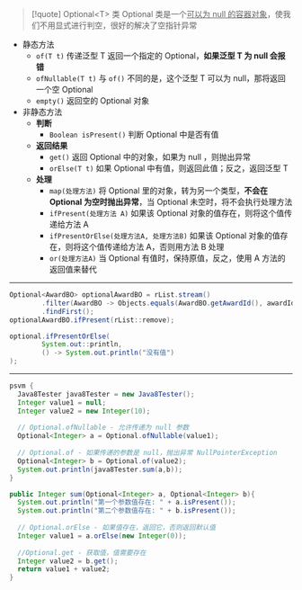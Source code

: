 
>[!quote] Optional\<T> 类
>Optional 类是一个<u>可以为 null 的容器对象</u>，使我们不用显式进行判空，很好的解决了空指针异常

- 静态方法
	- `of(T t)` 传递泛型 T 返回一个指定的 Optional，**如果泛型 T 为 null 会报错**
	- `ofNullable(T t)` 与 `of()` 不同的是，这个泛型 T 可以为 null，那将返回一个空 Optional
	- `empty()` 返回空的 Optional 对象
- 非静态方法
	- **判断**
		- `Boolean isPresent()` 判断 Optional 中是否有值
	- **返回结果**
		- `get()` 返回 Optional 中的对象，如果为 null ，则抛出异常
		- `orElse(T t)` 如果 Optional 中有值，则返回此值；反之，返回泛型 T
	- **处理**
		- `map(处理方法)` 将 Optional 里的对象，转为另一个类型，**不会在 Optional 为空时抛出异常**，当 Optional 未空时，将不会执行处理方法
		- `ifPresent(处理方法 A)` 如果该 Optional 对象的值存在，则将这个值传递给方法 A
		- `ifPresentOrElse(处理方法A, 处理方法B)` 如果该 Optional 对象的值存在，则将这个值传递给方法 A，否则用方法 B 处理
		- `or(处理方法A)` 当 Optional 有值时，保持原值，反之，使用 A 方法的返回值来替代

---

```java
Optional<AwardBO> optionalAwardBO = rList.stream()
		.filter(AwardBO -> Objects.equals(AwardBO.getAwardId(), awardId))
		.findFirst();
optionalAwardBO.ifPresent(rList::remove);
```

```java
optional.ifPresentOrElse(
		System.out::println,
		() -> System.out.println("没有值")
);
```


---



```java
psvm {
  Java8Tester java8Tester = new Java8Tester();
  Integer value1 = null;
  Integer value2 = new Integer(10);
	
  // Optional.ofNullable - 允许传递为 null 参数
  Optional<Integer> a = Optional.ofNullable(value1);
	
  // Optional.of - 如果传递的参数是 null，抛出异常 NullPointerException
  Optional<Integer> b = Optional.of(value2);
  System.out.println(java8Tester.sum(a,b));
}

public Integer sum(Optional<Integer> a, Optional<Integer> b){
  System.out.println("第一个参数值存在: " + a.isPresent());
  System.out.println("第二个参数值存在: " + b.isPresent());
	
  // Optional.orElse - 如果值存在，返回它，否则返回默认值
  Integer value1 = a.orElse(new Integer(0));
	
  //Optional.get - 获取值，值需要存在
  Integer value2 = b.get();
  return value1 + value2;
}
```